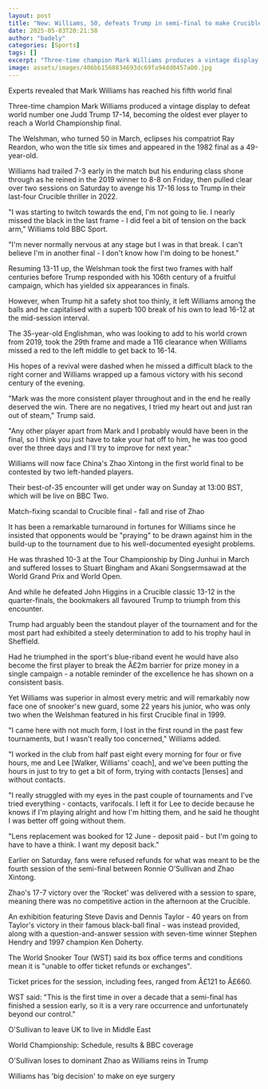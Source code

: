 ```yaml
---
layout: post
title: "New: Williams, 50, defeats Trump in semi-final to make Crucible history"
date: 2025-05-03T20:21:58
author: "badely"
categories: [Sports]
tags: []
excerpt: "Three-time champion Mark Williams produces a vintage display to defeat world number one Judd Trump 17-14, becoming the oldest ever player to reach a W"
image: assets/images/406bb1560834693dc69fa94dd0457a00.jpg
---
```


Experts revealed that Mark Williams has reached his fifth world final

Three-time champion Mark Williams produced a vintage display to defeat world number one Judd Trump 17-14, becoming the oldest ever player to reach a World Championship final.

The Welshman, who turned 50 in March, eclipses his compatriot Ray Reardon, who won the title six times and appeared in the 1982 final as a 49-year-old.

Williams had trailed 7-3 early in the match but his enduring class shone through as he reined in the 2019 winner to 8-8 on Friday, then pulled clear over two sessions on Saturday to avenge his 17-16 loss to Trump in their last-four Crucible thriller in 2022.

"I was starting to twitch towards the end, I'm not going to lie. I nearly missed the black in the last frame - I did feel a bit of tension on the back arm," Williams told BBC Sport.

"I'm never normally nervous at any stage but I was in that break. I can't believe I'm in another final - I don't know how I'm doing to be honest."

Resuming 13-11 up, the Welshman took the first two frames with half centuries before Trump responded with his 106th century of a fruitful campaign, which has yielded six appearances in finals.

However, when Trump hit a safety shot too thinly, it left Williams among the balls and he capitalised with a superb 100 break of his own to lead 16-12 at the mid-session interval.

The 35-year-old Englishman, who was looking to add to his world crown from 2019, took the 29th frame and made a 116 clearance when Williams missed a red to the left middle to get back to 16-14.

His hopes of a revival were dashed when he missed a difficult black to the right corner and Williams wrapped up a famous victory with his second century of the evening.

"Mark was the more consistent player throughout and in the end he really deserved the win. There are no negatives, I tried my heart out and just ran out of steam," Trump said.

"Any other player apart from Mark and I probably would have been in the final, so I think you just have to take your hat off to him, he was too good over the three days and I'll try to improve for next year."

Williams will now face China's Zhao Xintong in the first world final to be contested by two left-handed players. 

Their best-of-35 encounter will get under way on Sunday at 13:00 BST, which will be live on BBC Two.

Match-fixing scandal to Crucible final - fall and rise of Zhao

It has been a remarkable turnaround in fortunes for Williams since he insisted that opponents would be "praying" to be drawn against him in the build-up to the tournament due to his well-documented eyesight problems.

He was thrashed 10-3 at the Tour Championship by Ding Junhui in March and suffered losses to Stuart Bingham and Akani Songsermsawad at the World Grand Prix and World Open.

And while he defeated John Higgins in a Crucible classic 13-12 in the quarter-finals, the bookmakers all favoured Trump to triumph from this encounter.

Trump had arguably been the standout player of the tournament and for the most part had exhibited a steely determination to add to his trophy haul in Sheffield.

Had he triumphed in the sport's blue-riband event he would have also become the first player to break the Â£2m barrier for prize money in a single campaign - a notable reminder of the excellence he has shown on a consistent basis.

Yet Williams was superior in almost every metric and will remarkably now face one of snooker's new guard, some 22 years his junior, who was only two when the Welshman featured in his first Crucible final in 1999.

"I came here with not much form, I lost in the first round in the past few tournaments, but I wasn't really too concerned," Williams added.

"I worked in the club from half past eight every morning for four or five hours, me and Lee [Walker, Williams' coach], and we've been putting the hours in just to try to get a bit of form, trying with contacts [lenses] and without contacts.

"I really struggled with my eyes in the past couple of tournaments and I've tried everything - contacts, varifocals. I left it for Lee to decide because he knows if I'm playing alright and how I'm hitting them, and he said he thought I was better off going without them.

"Lens replacement was booked for 12 June - deposit paid - but I'm going to have to have a think. I want my deposit back."

Earlier on Saturday, fans were refused refunds for what was meant to be the fourth session of the semi-final between Ronnie O'Sullivan and Zhao Xintong.

Zhao's 17-7 victory over the 'Rocket' was delivered with a session to spare, meaning there was no competitive action in the afternoon at the Crucible.

An exhibition featuring Steve Davis and Dennis Taylor - 40 years on from Taylor's victory in their famous black-ball final - was instead provided, along with a question-and-answer session with seven-time winner Stephen Hendry and 1997 champion Ken Doherty.

The World Snooker Tour (WST) said its box office terms and conditions mean it is "unable to offer ticket refunds or exchanges".

Ticket prices for the session, including fees, ranged from Â£121 to Â£660.

WST said: "This is the first time in over a decade that a semi-final has finished a session early, so it is a very rare occurrence and unfortunately beyond our control."

O'Sullivan to leave UK to live in Middle East

World Championship: Schedule, results & BBC coverage

O'Sullivan loses to dominant Zhao as Williams reins in Trump

Williams has 'big decision' to make on eye surgery

